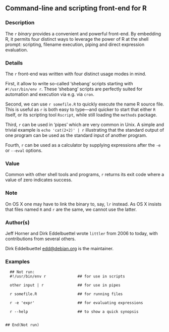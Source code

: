 ## Command-line and scripting front-end for R

### Description

The `r` *binary* provides a convenient and powerful front-end. By
embedding R, it permits four distinct ways to leverage the power of R at
the shell prompt: scripting, filename execution, piping and direct
expression evaluation.

### Details

The `r` front-end was written with four distinct usage modes in mind.

First, it allow to write so-called ‘shebang’ scripts starting with
`#!/usr/bin/env r`. These ‘shebang’ scripts are perfectly suited for
automation and execution via e.g. via `cron`.

Second, we can use `r somefile.R` to quickly execute the name R source
file. This is useful as `r` is both easy to type—and quicker to start
that either `R` itself, or its scripting tool `Rscript`, while still
loading the `methods` package.

Third, `r` can be used in ‘pipes’ which are very common in Unix. A
simple and trivial example is `echo 'cat(2+2)' | r` illustrating that
the standard output of one program can be used as the standard input of
another program.

Fourth, `r` can be used as a calculator by supplying expressions after
the `-e` or `--eval` options.

### Value

Common with other shell tools and programs, `r` returns its exit code
where a value of zero indicates success.

### Note

On OS X one may have to link the binary to, say, `lr` instead. As OS X
insists that files named `R` and `r` are the same, we cannot use the
latter.

### Author(s)

Jeff Horner and Dirk Eddelbuettel wrote `littler` from 2006 to today,
with contributions from several others.

Dirk Eddelbuettel <edd@debian.org> is the maintainer.

### Examples

``` 
  ## Not run: 
  #!/usr/bin/env r              ## for use in scripts

  other input | r               ## for use in pipes

  r somefile.R                  ## for running files

  r -e 'expr'                   ## for evaluating expressions

  r --help                      ## to show a quick synopsis
        
  
## End(Not run)
```
